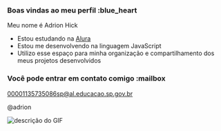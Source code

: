 ### Boas vindas ao meu perfil :blue_heart

Meu nome é Adrion Hick

- Estou estudando na [Alura](https://www.alura.com.br)
- Estou me desenvolvendo na linguagem JavaScript
- Utilizo esse espaço para minha organização e compartilhamento dos meus projetos desenvolvidos

### Você pode entrar em contato comigo :mailbox

00001135735086sp@al.educacao.sp.gov.br

@adrion

![descrição do GIF](https://media1.tenor.com/m/gAu4_gOJppUAAAAC/shrug-idk.gif)
